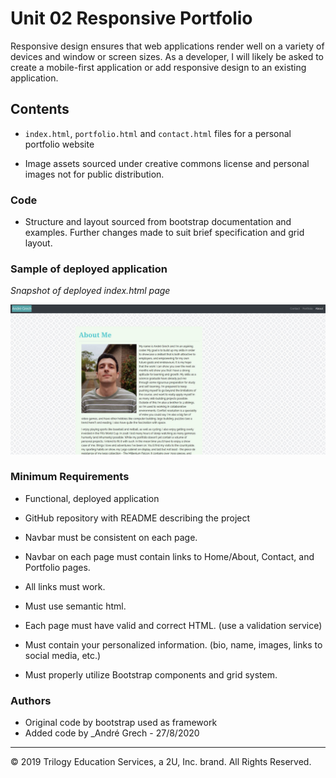 # Unit 02 Responsive Portfolio

Responsive design ensures that web applications render well on a variety of devices and window or screen sizes. As a developer, I will likely be asked to create a mobile-first application or add responsive design to an existing application.

## Contents

- `index.html`, `portfolio.html` and `contact.html` files for a personal portfolio website

- Image assets sourced under creative commons license and personal images not for public distribution.

### Code

- Structure and layout sourced from bootstrap documentation and examples. Further changes made to suit brief specification and grid layout.

### Sample of deployed application

_Snapshot of deployed index.html page_

![](Assets/Images/assetdeployed.JPG)

### Minimum Requirements

- Functional, deployed application

- GitHub repository with README describing the project

- Navbar must be consistent on each page.

- Navbar on each page must contain links to Home/About, Contact, and Portfolio pages.

- All links must work.

- Must use semantic html.

- Each page must have valid and correct HTML. (use a validation service)

- Must contain your personalized information. (bio, name, images, links to social media, etc.)

- Must properly utilize Bootstrap components and grid system.

### Authors

- Original code by bootstrap used as framework
- Added code by \_Andr&eacute; Grech - 27/8/2020

---

© 2019 Trilogy Education Services, a 2U, Inc. brand. All Rights Reserved.

